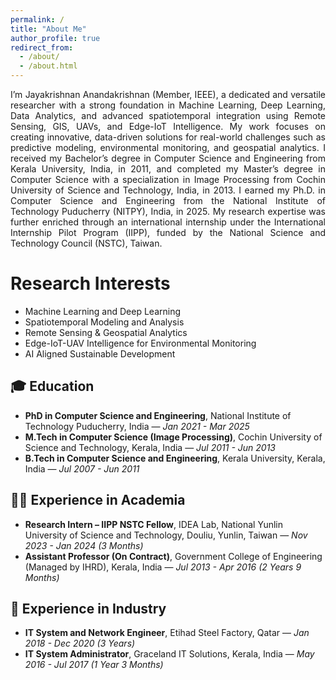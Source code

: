 ```yaml
---
permalink: /
title: "About Me"
author_profile: true
redirect_from: 
  - /about/
  - /about.html
---
```

<p align="justify"> I’m Jayakrishnan Anandakrishnan (Member, IEEE), a dedicated and versatile researcher with a strong foundation in Machine Learning, Deep Learning, Data Analytics, and advanced spatiotemporal integration using Remote Sensing, GIS, UAVs, and Edge-IoT Intelligence. My work focuses on creating innovative, data-driven solutions for real-world challenges such as predictive modeling, environmental monitoring, and geospatial analytics. I received my Bachelor’s degree in Computer Science and Engineering from Kerala University, India, in 2011, and completed my Master’s degree in Computer Science with a specialization in Image Processing from Cochin University of Science and Technology, India, in 2013. I earned my Ph.D. in Computer Science and Engineering from the National Institute of Technology Puducherry (NITPY), India, in 2025. My research expertise was further enriched through an international internship under the International Internship Pilot Program (IIPP), funded by the National Science and Technology Council (NSTC), Taiwan.</p>

Research Interests
======
- Machine Learning and Deep Learning
- Spatiotemporal Modeling and Analysis
- Remote Sensing & Geospatial Analytics
- Edge-IoT-UAV Intelligence for Environmental Monitoring
- AI Aligned Sustainable Development

## 🎓 Education
- **PhD in Computer Science and Engineering**, National Institute of Technology Puducherry, India — *Jan 2021 - Mar 2025*
- **M.Tech in Computer Science (Image Processing)**, Cochin University of Science and Technology, Kerala, India — *Jul 2011 - Jun 2013*
- **B.Tech in Computer Science and Engineering**, Kerala University, Kerala, India — *Jul 2007 - Jun 2011*

## 👨‍🏫 Experience in Academia
- **Research Intern – IIPP NSTC Fellow**, IDEA Lab, National Yunlin University of Science and Technology, Douliu, Yunlin, Taiwan — *Nov 2023 - Jan 2024 (3 Months)*
- **Assistant Professor (On Contract)**, Government College of Engineering (Managed by IHRD), Kerala, India — *Jul 2013 - Apr 2016 (2 Years 9 Months)*

## 🏢 Experience in Industry
- **IT System and Network Engineer**, Etihad Steel Factory, Qatar — *Jan 2018 - Dec 2020 (3 Years)*
- **IT System Administrator**, Graceland IT Solutions, Kerala, India — *May 2016 - Jul 2017 (1 Year 3 Months)*